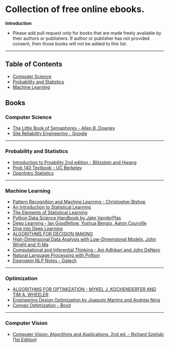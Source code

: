 # Collection of free online ebooks.

**Introduction**

- Please add pull request only for books that are made freely available by their authors or publishers. If author or publisher has not provided consent, then those books will not be added to this list.

------------------------------

Table of Contents
------------------------------

- [Computer Science](#computer-science)
- [Probability and Statistics](#probability-and-statistics)
- [Machine Learning](#machine-learning)

Books
------------------------------
### Computer Science

- [The Little Book of Semaphores - Allen B. Downey](https://greenteapress.com/wp/semaphores/)
- [Site Reliability Engineering - Google](https://landing.google.com/sre/sre-book/toc/)

------------------------------
### Probability and Statistics

- [Introduction to Proability 2nd edition - Blitzstein and Hwang](http://probabilitybook.net/)
- [Prob 140 Textbook - UC Berkeley](http://prob140.org/textbook/README.html)
- [OpenIntro Statistics](https://www.openintro.org/book/os/)

------------------------------

### Machine Learning

- [Pattern Recognition and Machine Learning - Christopher Bishop](https://www.microsoft.com/en-us/research/publication/pattern-recognition-machine-learning/)
- [An Introduction to Statistical Learning](https://www.statlearning.com/)
- [The Elements of Statistical Learning](https://hastie.su.domains/ElemStatLearn/)
- [Python Data Science Handbook by Jake VanderPlas](https://jakevdp.github.io/PythonDataScienceHandbook/)
- [Deep Learning - Ian Goodfellow, Yoshua Bengio, Aaron Courville](http://www.deeplearningbook.org/)
- [Dive into Deep Learning](http://d2l.ai/index.html)
- [ALGORITHMS FOR DECISION MAKING](https://algorithmsbook.com/)
- [High-Dimensional Data Analysis with Low-Dimensional Models, John Wright and Yi Ma](https://book-wright-ma.github.io/)
- [Computational and Inferential Thinking - Ani Adhikari and John DeNero](https://www.inferentialthinking.com/chapters/intro)
- [Natural Language Processing with Python](https://www.nltk.org/book/)
- [Eisenstein NLP Notes - Gatech](https://github.com/jacobeisenstein/gt-nlp-class/blob/master/notes/eisenstein-nlp-notes.pdf)

------------------------------

### Optimization

- [ALGORITHMS FOR OPTIMIZATION - MYKEL J. KOCHENDERFER AND TIM A. WHEELER](https://algorithmsbook.com/optimization/)
- [Engineering Design Optimization by Joaquim Martins and Andrew Ning](http://websites.umich.edu/~mdolaboratory/pdf/Martins2021.pdf)
- [Convex Optimization - Boyd](https://web.stanford.edu/~boyd/cvxbook/bv_cvxbook.pdf)

------------------------------

### Computer Vision

- [Computer Vision: Algorithms and Applications, 2nd ed. - Richard Szeliski](https://szeliski.org/Book/) ([1st Edition](https://szeliski.org/Book/1stEdition.htm))
